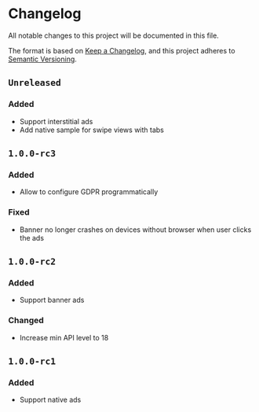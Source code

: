 # Changelog

All notable changes to this project will be documented in this file.

The format is based on [Keep a Changelog](https://keepachangelog.com/en/1.0.0/),
and this project adheres to [Semantic Versioning](https://semver.org/spec/v2.0.0.html).

## `Unreleased`

### Added

- Support interstitial ads
- Add native sample for swipe views with tabs

## `1.0.0-rc3`

### Added

- Allow to configure GDPR programmatically

### Fixed

- Banner no longer crashes on devices without browser when user clicks the ads

## `1.0.0-rc2`

### Added

- Support banner ads

### Changed

- Increase min API level to 18

## `1.0.0-rc1`

### Added

- Support native ads
